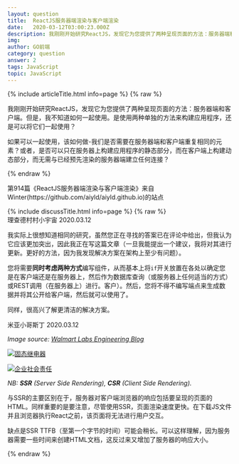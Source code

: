 ```yaml
---
layout: question
title:  ReactJS服务器端渲染与客户端渲染
date:   2020-03-12T03:00:23.000Z
description: 我刚刚开始研究ReactJS，发现它为您提供了两种呈现页面的方法：服务器端和客户端。但是，我不知道如何一起使用。是使用两种单独的方法来构建应用程序，还是可...
img: 
author: GO前端
category: question
answer: 2
tags: JavaScript
topic: JavaScript
---
```

<div class="article-root">
  <div class="article">
    {% include articleTitle.html info=page %}
    {% raw %}
    <div class="article-content"><p><font style="vertical-align: inherit;"><font style="vertical-align: inherit;">我刚刚开始研究ReactJS，发现它为您提供了两种呈现页面的方法：服务器端和客户端。</font><font style="vertical-align: inherit;">但是，我不知道如何一起使用。</font><font style="vertical-align: inherit;">是使用两种单独的方法来构建应用程序，还是可以将它们一起使用？</font></font></p>

<p><font style="vertical-align: inherit;"><font style="vertical-align: inherit;">如果可以一起使用，该如何做-我们是否需要在服务器端和客户端重复相同的元素？</font><font style="vertical-align: inherit;">或者，是否可以只在服务器上构建应用程序的静态部分，而在客户端上构建动态部分，而无需与已经预先渲染的服务器端建立任何连接？</font></font></p></div>
    {% endraw %}
  </div>
  <p class="winter_mark">第914篇《ReactJS服务器端渲染与客户端渲染》来自Winter(https://github.com/aiyld/aiyld.github.io)的站点</p>
  <div class="discuss-wrapper">
    {% include discussTitle.html info=page %}
    {% raw %}
    <div class="discuss-list">
    <div class="discuss-item">
        <div class="discuss-parent">
          <div class="discuss-meta">
            <span class="discuss-user">理查德村村小宇宙</span>
            <span class="discuss-time">2020.03.12</span>
          </div>
          <div class="discuss-comment"><p><font style="vertical-align: inherit;"><font style="vertical-align: inherit;">我实际上很想知道相同的研究，虽然您正在寻找的答案已在评论中给出，但我认为它应该更加突出，因此我正在写这篇文章（一旦我能提出一个建议，我将对其进行更新。更好的方法，因为我发现解决方案在架构上至少有问题）。</font></font></p>

<p><font style="vertical-align: inherit;"><font style="vertical-align: inherit;">您将需要</font></font><strong><font style="vertical-align: inherit;"><font style="vertical-align: inherit;">同时考虑两种方式</font></font></strong><font style="vertical-align: inherit;"><font style="vertical-align: inherit;">编写组件，</font><font style="vertical-align: inherit;">从而基本上将</font></font><code>if</code><font style="vertical-align: inherit;"><font style="vertical-align: inherit;">开关</font><font style="vertical-align: inherit;">放置</font><font style="vertical-align: inherit;">在各处以确定您是在客户端还是在服务器上，然后作为数据库查询（或服务器上任何适当的方式）或REST调用（在服务器上）进行。客户）。</font><font style="vertical-align: inherit;">然后，您将不得不编写端点来生成数据并将其公开给客户端，然后就可以使用了。</font></font></p>

<p><font style="vertical-align: inherit;"><font style="vertical-align: inherit;">同样，很高兴了解更清洁的解决方案。</font></font></p></div>
        </div></div><div class="discuss-item">
        <div class="discuss-parent">
          <div class="discuss-meta">
            <span class="discuss-user">米亚小哥斯丁</span>
            <span class="discuss-time">2020.03.12</span>
          </div>
          <div class="discuss-comment"><p><em>Image source: <a href="https://medium.com/walmartlabs/the-benefits-of-server-side-rendering-over-client-side-rendering-5d07ff2cefe8" rel="noreferrer">Walmart Labs Engineering Blog</a></em></p>

<p><a href="https://i.stack.imgur.com/9wpJA.png" rel="noreferrer"><img src="https://i.stack.imgur.com/9wpJA.png" alt="固态继电器"></a></p>

<p><a href="https://i.stack.imgur.com/o7SVw.png" rel="noreferrer"><img src="https://i.stack.imgur.com/o7SVw.png" alt="企业社会责任"></a></p>

<p><em>NB: <strong>SSR</strong> (Server Side Rendering), <strong>CSR</strong> (Client Side Rendering).</em></p>

<p><font style="vertical-align: inherit;"><font style="vertical-align: inherit;">与SSR的主要区别在于，服务器对客户端浏览器的响应包括要呈现的页面的HTML。</font><font style="vertical-align: inherit;">同样重要的是要注意，尽管使用SSR，页面渲染速度更快。</font><font style="vertical-align: inherit;">在下载JS文件并且浏览器执行React之前，该页面将无法进行用户交互。</font></font></p>

<p><font style="vertical-align: inherit;"><font style="vertical-align: inherit;">缺点是SSR TTFB（至第一个字节的时间）可能会稍长。</font><font style="vertical-align: inherit;">可以这样理解，因为服务器需要一些时间来创建HTML文档，这反过来又增加了服务器的响应大小。</font></font></p></div>
        </div></div>
    </div>
    {% endraw %}
  </div>
<div>
